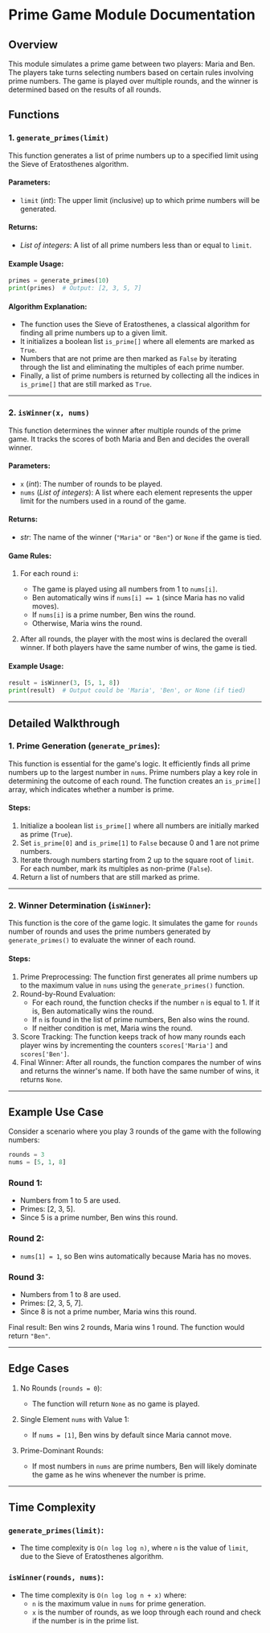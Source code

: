 # Prime Game Module Documentation

## Overview

This module simulates a prime game between two players: Maria and Ben. The players take turns selecting numbers based on certain rules involving prime numbers. The game is played over multiple rounds, and the winner is determined based on the results of all rounds.

## Functions

### 1. `generate_primes(limit)`
This function generates a list of prime numbers up to a specified limit using the Sieve of Eratosthenes algorithm.

#### Parameters:
- `limit` (*int*): The upper limit (inclusive) up to which prime numbers will be generated.

#### Returns:
- *List of integers*: A list of all prime numbers less than or equal to `limit`.

#### Example Usage:
```python
primes = generate_primes(10)
print(primes)  # Output: [2, 3, 5, 7]
```

#### Algorithm Explanation:
- The function uses the Sieve of Eratosthenes, a classical algorithm for finding all prime numbers up to a given limit.
- It initializes a boolean list `is_prime[]` where all elements are marked as `True`.
- Numbers that are not prime are then marked as `False` by iterating through the list and eliminating the multiples of each prime number.
- Finally, a list of prime numbers is returned by collecting all the indices in `is_prime[]` that are still marked as `True`.

---

### 2. `isWinner(x, nums)`
This function determines the winner after multiple rounds of the prime game. It tracks the scores of both Maria and Ben and decides the overall winner.

#### Parameters:
- `x` (*int*): The number of rounds to be played.
- `nums` (*List of integers*): A list where each element represents the upper limit for the numbers used in a round of the game.

#### Returns:
- *str*: The name of the winner (`"Maria"` or `"Ben"`) or `None` if the game is tied.

#### Game Rules:
1. For each round `i`:
   - The game is played using all numbers from 1 to `nums[i]`.
   - Ben automatically wins if `nums[i] == 1` (since Maria has no valid moves).
   - If `nums[i]` is a prime number, Ben wins the round.
   - Otherwise, Maria wins the round.
   
2. After all rounds, the player with the most wins is declared the overall winner. If both players have the same number of wins, the game is tied.

#### Example Usage:
```python
result = isWinner(3, [5, 1, 8])
print(result)  # Output could be 'Maria', 'Ben', or None (if tied)
```

---

## Detailed Walkthrough

### 1. Prime Generation (`generate_primes`):
This function is essential for the game's logic. It efficiently finds all prime numbers up to the largest number in `nums`. Prime numbers play a key role in determining the outcome of each round. The function creates an `is_prime[]` array, which indicates whether a number is prime.

#### Steps:
1. Initialize a boolean list `is_prime[]` where all numbers are initially marked as prime (`True`).
2. Set `is_prime[0]` and `is_prime[1]` to `False` because 0 and 1 are not prime numbers.
3. Iterate through numbers starting from 2 up to the square root of `limit`. For each number, mark its multiples as non-prime (`False`).
4. Return a list of numbers that are still marked as prime.

---

### 2. Winner Determination (`isWinner`):
This function is the core of the game logic. It simulates the game for `rounds` number of rounds and uses the prime numbers generated by `generate_primes()` to evaluate the winner of each round.

#### Steps:
1. Prime Preprocessing: The function first generates all prime numbers up to the maximum value in `nums` using the `generate_primes()` function.
2. Round-by-Round Evaluation:
   - For each round, the function checks if the number `n` is equal to 1. If it is, Ben automatically wins the round.
   - If `n` is found in the list of prime numbers, Ben also wins the round.
   - If neither condition is met, Maria wins the round.
3. Score Tracking: The function keeps track of how many rounds each player wins by incrementing the counters `scores['Maria']` and `scores['Ben']`.
4. Final Winner: After all rounds, the function compares the number of wins and returns the winner's name. If both have the same number of wins, it returns `None`.

---

## Example Use Case

Consider a scenario where you play 3 rounds of the game with the following numbers:
```python
rounds = 3
nums = [5, 1, 8]
```

### Round 1:
- Numbers from 1 to 5 are used.
- Primes: [2, 3, 5].
- Since 5 is a prime number, Ben wins this round.

### Round 2:
- `nums[1] = 1`, so Ben wins automatically because Maria has no moves.

### Round 3:
- Numbers from 1 to 8 are used.
- Primes: [2, 3, 5, 7].
- Since 8 is not a prime number, Maria wins this round.

Final result: Ben wins 2 rounds, Maria wins 1 round. The function would return `"Ben"`.

---

## Edge Cases

1. No Rounds (`rounds = 0`):
   - The function will return `None` as no game is played.
   
2. Single Element `nums` with Value 1:
   - If `nums = [1]`, Ben wins by default since Maria cannot move.

3. Prime-Dominant Rounds:
   - If most numbers in `nums` are prime numbers, Ben will likely dominate the game as he wins whenever the number is prime.

---

## Time Complexity

### `generate_primes(limit)`:
- The time complexity is `O(n log log n)`, where `n` is the value of `limit`, due to the Sieve of Eratosthenes algorithm.

### `isWinner(rounds, nums)`:
- The time complexity is `O(n log log n + x)` where:
  - `n` is the maximum value in `nums` for prime generation.
  - `x` is the number of rounds, as we loop through each round and check if the number is in the prime list.
